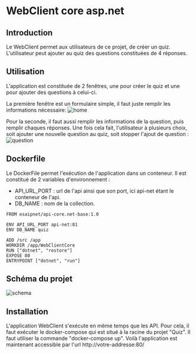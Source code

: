 ﻿# WebClient core asp.net

## Introduction
Le WebClient permet aux utilisateurs de ce projet, de créer un quiz.
L'utilisateur peut ajouter au quiz des questions constituées de 4 réponses.
  
## Utilisation
L'application est constituée de 2 fenêtres, une pour créer le quiz et une pour ajouter des questions à celui-ci.

La première fenêtre est un formulaire simple, il faut juste remplir les informations nécessaire:
![home](https://github.com/TonyJallais/quiz/tree/master/web-client-core-asp.net/img/home.png "Création du quiz")

Pour la seconde, il faut aussi remplir les informations de la question, puis remplir chaques réponses.
Une fois cela fait, l'utilisateur à plusieurs choix, soit ajouter une nouvelle question au quiz, 
soit stopper l'ajout de question :
![question](https://github.com/TonyJallais/quiz/tree/master/web-client-core-asp.net/img/question.png "Ajout de question")

## Dockerfile
Le DockerFile permet l'exécution de l'application dans un conteneur.
Il est constitué de 2 variables d'environnement :
  - API_URL_PORT : url de l'api ainsi que son port, ici api-net étant le conteneur de l'api.
  - DB_NAME : nom de la collection.
```
FROM esaipnet/api-core.net-base:1.0

ENV API_URL_PORT api-net:81
ENV DB_NAME quiz

ADD /src /app
WORKDIR /app/WebClientCore
RUN ["dotnet", "restore"]
EXPOSE 80
ENTRYPOINT ["dotnet", "run"]
```

## Schéma du projet
![schema](https://github.com/TonyJallais/quiz/tree/master/web-client-core-asp.net/img/schema.jpg "Schema du projet")
  
## Installation
L'application WebClient s'exécute en même temps que les API. Pour cela, il faut exécuter le docker-compose qui est
situé à la racine du projet "Quiz". Il faut utiliser la commande "docker-compose up".
Voilà l'application est maintenant accessible par l'url http://votre-addresse:80/